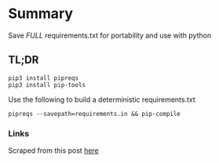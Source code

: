 # Summary

Save *FULL* requirements.txt for portability and use with python

## TL;DR

```
pip3 install pipreqs
pip3 install pip-tools
```

Use the following to build a deterministic requirements.txt

`pipreqs --savepath=requirements.in && pip-compile`

### Links 

Scraped from this post [here][def]

[def]: https://stackoverflow.com/questions/31684375/automatically-create-file-requirements-txt